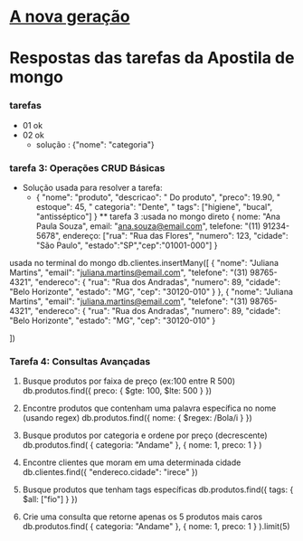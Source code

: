 # [A nova geração](https://youtu.be/GpXAq6JvWL0?si=poTauiu2urwyTRgV)

# Respostas das tarefas da Apostila de mongo

### tarefas 

- 01 ok
- 02 ok 
  - solução : {"nome": "categoria"}


### tarefa 3: Operações CRUD Básicas

- Solução usada para resolver a tarefa:
  -  {
    "nome": "produto",
    "descricao": " Do produto",
   "preco": 19.90,
   " estoque": 45,
   " categoria": "Dente",
   " tags": ["higiene", "bucal", "antisséptico"]
  }
 ** tarefa 3 :usada no mongo direto 
  {
    nome: "Ana Paula Souza",
    email: "ana.souza@email.com",
    telefone: "(11) 91234-5678",
    endereço: ["rua": "Rua das Flores", "numero": 123, "cidade": "São Paulo", "estado":"SP","cep":"01001-000"]
  }
   

usada no terminal do mongo
db.clientes.insertMany([
    {
    "nome": "Juliana Martins",
    "email": "juliana.martins@email.com",
    "telefone": "(31) 98765-4321",
    "endereco": {
      "rua": "Rua dos Andradas",
      "numero": 89,
      "cidade": "Belo Horizonte",
      "estado": "MG",
      "cep": "30120-010"
    }
  },
{
    "nome": "Juliana Martins",
    "email": "juliana.martins@email.com",
    "telefone": "(31) 98765-4321",
    "endereco": {
      "rua": "Rua dos Andradas",
      "numero": 89,
      "cidade": "Belo Horizonte",
      "estado": "MG",
      "cep": "30120-010"
    }

 ])


### Tarefa 4: Consultas Avançadas

1. Busque produtos por faixa de preço (ex:100 entre R 500)
db.produtos.find({
preco: { $gte: 100, $lte: 500 }
})

2. Encontre produtos que contenham uma palavra específica no nome (usando regex)
db.produtos.find({ nome: { $regex: /Bola/i } })

3. Busque produtos por categoria e ordene por preço (decrescente)
db.produtos.find(
{ categoria: "Andame" },
{ nome: 1, preco: 1 }
)

4. Encontre clientes que moram em uma determinada cidade
db.clientes.find({
  "endereco.cidade": "irece"
})

5. Busque produtos que tenham tags específicas
db.produtos.find({ tags: { $all: ["fio"] } })

6. Crie uma consulta que retorne apenas os 5 produtos mais caros
db.produtos.find(
{ categoria: "Andame" },
{ nome: 1, preco: 1 }
).limit(5)





